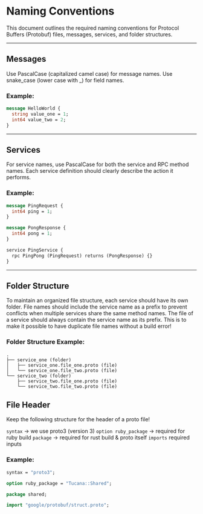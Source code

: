 # Naming Conventions

This document outlines the required naming conventions for Protocol Buffers (Protobuf) files, messages, services, and folder structures.

---

## Messages

Use PascalCase (capitalized camel case) for message names.
Use snake_case (lower case with _) for field names.

### Example:

```protobuf
message HelloWorld {
  string value_one = 1;
  int64 value_two = 2;
}
```
---
## Services

For service names, use PascalCase for both the service and RPC method names. Each service definition should clearly describe the action it performs.

### Example: 

```protobuf
message PingRequest {
  int64 ping = 1;
}

message PongResponse {
  int64 pong = 1;
}

service PingService {
  rpc PingPong (PingRequest) returns (PongResponse) {}
}
```
---
## Folder Structure
To maintain an organized file structure, each service should have its own folder. File names should include the service name as a prefix to prevent conflicts when multiple services share the same method names.
The file of a service should always contain the service name as its prefix. This is to make it possible to have duplicate file names without a build error!

### Folder Structure Example:
```ascii-tree 
.
├── service_one (folder)
│   ├── service_one.file_one.proto (file)
│   └── service_one.file_two.proto (file)
└── service_two (folder)
    ├── service_two.file_one.proto (file)
    └── service_two.file_two.proto (file)
```

## File Header
Keep the following structure for the header of a proto file!

`syntax` -> we use proto3 (version 3)
`option ruby_package` -> required for ruby build
`package` -> required for rust build & proto itself
`imports` required inputs

### Example:
```protobuf
syntax = "proto3";

option ruby_package = "Tucana::Shared";

package shared;

import "google/protobuf/struct.proto";
```